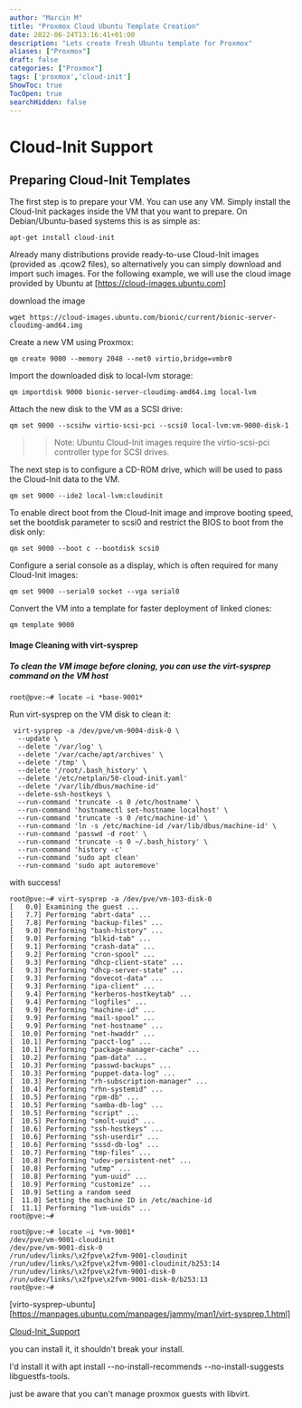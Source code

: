 ```yaml
---
author: "Marcin M"
title: "Proxmox Cloud Ubuntu Template Creation"
date: 2022-06-24T13:16:41+01:00
description: "Lets create fresh Ubuntu template for Proxmox"
aliases: ["Proxmox"]
draft: false
categories: ["Proxmox"]
tags: ['proxmox','cloud-init']
ShowToc: true
TocOpen: true
searchHidden: false
---
```

# Cloud-Init Support

## Preparing Cloud-Init Templates

The first step is to prepare your VM. You can use any VM. Simply install the Cloud-Init packages inside the VM that you want to prepare. On Debian/Ubuntu-based systems this is as simple as:

```shell
apt-get install cloud-init
```

Already many distributions provide ready-to-use Cloud-Init images (provided as .qcow2 files), so alternatively you can simply download and import such images. For the following example,
we will use the cloud image provided by Ubuntu at [https://cloud-images.ubuntu.com]

download the image

```shell
wget https://cloud-images.ubuntu.com/bionic/current/bionic-server-cloudimg-amd64.img
```

Create a new VM using Proxmox:

```shell
qm create 9000 --memory 2048 --net0 virtio,bridge=vmbr0
```

Import the downloaded disk to local-lvm storage:

```shell
qm importdisk 9000 bionic-server-cloudimg-amd64.img local-lvm
```

Attach the new disk to the VM as a SCSI drive:

```shell
qm set 9000 --scsihw virtio-scsi-pci --scsi0 local-lvm:vm-9000-disk-1
```

>> Note: Ubuntu Cloud-Init images require the virtio-scsi-pci controller type for SCSI drives.
>>



The next step is to configure a CD-ROM drive, which will be used to pass the Cloud-Init data to the VM.

```shell
qm set 9000 --ide2 local-lvm:cloudinit
```

To enable direct boot from the Cloud-Init image and improve booting speed, set the bootdisk parameter to scsi0 and restrict the BIOS to boot from the disk only:

```shell
qm set 9000 --boot c --bootdisk scsi0
```

Configure a serial console as a display, which is often required for many Cloud-Init images:

```shell
qm set 9000 --serial0 socket --vga serial0
```

Convert the VM into a template for faster deployment of linked clones:

```shell
qm template 9000
```

#### Image Cleaning with virt-sysprep

##### To clean the VM image before cloning, you can use the virt-sysprep command on the VM host

```shell
root@pve:~# locate –i *base-9001*
```

Run virt-sysprep on the VM disk to clean it:

```shell
 virt-sysprep -a /dev/pve/vm-9004-disk-0 \
  --update \
  --delete '/var/log' \
  --delete '/var/cache/apt/archives' \
  --delete '/tmp' \
  --delete '/root/.bash_history' \
  --delete '/etc/netplan/50-cloud-init.yaml'
  --delete '/var/lib/dbus/machine-id'
  --delete-ssh-hostkeys \
  --run-command 'truncate -s 0 /etc/hostname' \
  --run-command 'hostnamectl set-hostname localhost' \
  --run-command 'truncate -s 0 /etc/machine-id' \
  --run-command 'ln -s /etc/machine-id /var/lib/dbus/machine-id' \
  --run-command 'passwd -d root' \
  --run-command 'truncate -s 0 ~/.bash_history' \
  --run-command 'history -c'
  --run-command 'sudo apt clean'
  --run-command 'sudo apt autoremove'
```

with success!

```shell
root@pve:~# virt-sysprep -a /dev/pve/vm-103-disk-0
[   0.0] Examining the guest ...
[   7.7] Performing "abrt-data" ...
[   7.8] Performing "backup-files" ...
[   9.0] Performing "bash-history" ...
[   9.0] Performing "blkid-tab" ...
[   9.1] Performing "crash-data" ...
[   9.2] Performing "cron-spool" ...
[   9.3] Performing "dhcp-client-state" ...
[   9.3] Performing "dhcp-server-state" ...
[   9.3] Performing "dovecot-data" ...
[   9.3] Performing "ipa-client" ...
[   9.4] Performing "kerberos-hostkeytab" ...
[   9.4] Performing "logfiles" ...
[   9.9] Performing "machine-id" ...
[   9.9] Performing "mail-spool" ...
[   9.9] Performing "net-hostname" ...
[  10.0] Performing "net-hwaddr" ...
[  10.1] Performing "pacct-log" ...
[  10.1] Performing "package-manager-cache" ...
[  10.2] Performing "pam-data" ...
[  10.3] Performing "passwd-backups" ...
[  10.3] Performing "puppet-data-log" ...
[  10.3] Performing "rh-subscription-manager" ...
[  10.4] Performing "rhn-systemid" ...
[  10.5] Performing "rpm-db" ...
[  10.5] Performing "samba-db-log" ...
[  10.5] Performing "script" ...
[  10.5] Performing "smolt-uuid" ...
[  10.6] Performing "ssh-hostkeys" ...
[  10.6] Performing "ssh-userdir" ...
[  10.6] Performing "sssd-db-log" ...
[  10.7] Performing "tmp-files" ...
[  10.8] Performing "udev-persistent-net" ...
[  10.8] Performing "utmp" ...
[  10.8] Performing "yum-uuid" ...
[  10.9] Performing "customize" ...
[  10.9] Setting a random seed
[  11.0] Setting the machine ID in /etc/machine-id
[  11.1] Performing "lvm-uuids" ...
root@pve:~# 
```

```shell
root@pve:~# locate –i *vm-9001*
/dev/pve/vm-9001-cloudinit
/dev/pve/vm-9001-disk-0
/run/udev/links/\x2fpve\x2fvm-9001-cloudinit
/run/udev/links/\x2fpve\x2fvm-9001-cloudinit/b253:14
/run/udev/links/\x2fpve\x2fvm-9001-disk-0
/run/udev/links/\x2fpve\x2fvm-9001-disk-0/b253:13
root@pve:~# 
```

[virto-sysprep-ubuntu][https://manpages.ubuntu.com/manpages/jammy/man1/virt-sysprep.1.html]

[Cloud-Init_Support][https://pve.proxmox.com/wiki/Cloud-Init_Support]

you can install it, it shouldn't break your install.

I'd install it with apt install --no-install-recommends --no-install-suggests libguestfs-tools.

just be aware that you can't manage proxmox guests with libvirt.

[https://pve.proxmox.com/wiki/Cloud-Init_Support]: https://pve.proxmox.com/wiki/Cloud-Init_Support
[https://cloud-images.ubuntu.com]: https://cloud-images.ubuntu.com
